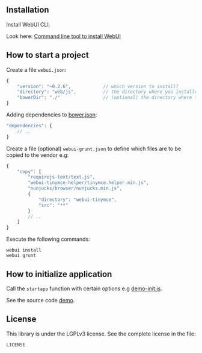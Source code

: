 ## Installation

Install WebUI CLI.

Look here:
[Command line tool to install WebUI](https://github.com/mikoweb/node-webui-installer)

## How to start a project

Create a file `webui.json`:

```javascript
{
    "version": "~0.2.6",            // which version to install?
    "directory": "web/js",          // the directory where you installed a library
    "bowerDir": "./"                // (optional) the directory where the bower.json
}
```

Adding dependencies to [bower.json](https://github.com/bower/spec):

```javascript
"dependencies": {
	// ..
}
```

Create a file (optional) `webui-grunt.json` to define which files are to be copied to the vendor e.g:

```javascript
{
    "copy": [
        "requirejs-text/text.js",
        "webui-tinymce-helper/tinymce.helper.min.js",
        "nunjucks/browser/nunjucks.min.js",
        {
            "directory": "webui-tinymce",
            "src": "**"
        }
        // ..
    ]
}
```

Execute the following commands:

    webui install
    webui grunt
    
## How to initialize application

Call the `startapp` function with certain options e.g [demo-init.js](https://github.com/mikoweb/webui/blob/master/demo/demo-init.js).

See the source code [demo](https://github.com/mikoweb/webui/tree/master/demo).

## License

This library is under the LGPLv3 license. See the complete license in the file:

    LICENSE

